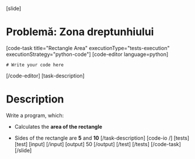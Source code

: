 [slide]
# Problemă: Zona dreptunhiului
[code-task title="Rectangle Area" executionType="tests-execution" executionStrategy="python-code"]
[code-editor language=python]
```
# Write your code here
```
[/code-editor]
[task-description]
# Description

Write a program, which:

* Calculates the **area of the rectangle**

* Sides of the rectangle are **5** and **10**
[/task-description]
[code-io /]
[tests]
[test]
[input]
[/input]
[output]
50
[/output]
[/test]
[/tests]
[/code-task]
[/slide]